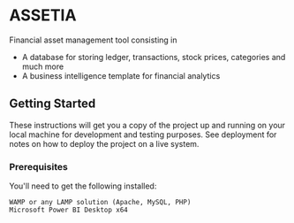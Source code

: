 # ASSETIA
Financial asset management tool consisting in 
* A database for storing ledger, transactions, stock prices, categories and much more
* A business intelligence template for financial analytics
## Getting Started
These instructions will get you a copy of the project up and running on your local machine for development and testing purposes. See deployment for notes on how to deploy the project on a live system.
### Prerequisites
You'll need to get the following installed:
```
WAMP or any LAMP solution (Apache, MySQL, PHP)
Microsoft Power BI Desktop x64
```
